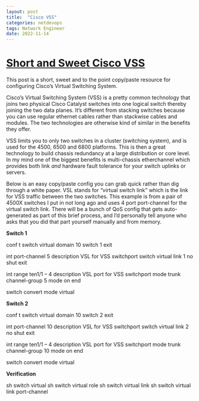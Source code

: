 ```yaml
---
layout: post
title:  "Cisco VSS"
categories: netdevops
tags: Network Engineer
date: 2022-11-14
---
```


# [Short and Sweet Cisco VSS](https://networkphil.com/2016/01/18/short-and-sweet-cisco-vss/)

This post is a short, sweet and to the point copy/paste resource for configuring Cisco’s Virtual Switching System.



Cisco’s Virtual Switching System (VSS) is a pretty common technology that joins two physical Cisco Catalyst switches into one logical switch thereby joining the two data planes. It’s different from stacking switches because you can use regular ethernet cables rather than stackwise cables and modules. The two technologies are otherwise kind of similar in the benefits they offer.

VSS limits you to only two switches in a cluster (switching system), and is used for the 4500, 6500 and 6800 platforms. This is then a great technology to build chassis redundancy at a large distribution or core level. In my mind one of the biggest benefits is multi-chassis etherchannel which provides both link *and* hardware fault tolerance for your switch uplinks or servers.

Below is an easy copy/paste config you can grab quick rather than dig through a white paper. VSL stands for “virtual switch link” which is the link for VSS traffic between the two switches. This example is from a pair of 4500X switches I put in not long ago and uses 4 port port-channel for the virtual switch link. There will be a bunch of QoS config that gets auto-generated as part of this brief process, and I’d personally tell anyone who asks that you did that part yourself manually and from memory.

 

**Switch 1**

conf t
switch virtual domain 10
switch 1
exit

int port-channel 5
description VSL for VSS
switchport
switch virtual link 1
no shut
exit

int range ten1/1 – 4
description VSL port for VSS
switchport mode trunk
channel-group 5 mode on
end

switch convert mode virtual

 

**Switch 2**

conf t
switch virtual domain 10
switch 2
exit

int port-channel 10
description VSL for VSS
switchport
switch virtual link 2
no shut
exit

int range ten1/1 – 4
description VSL port for VSS
switchport mode trunk
channel-group 10 mode on
end

switch convert mode virtual

 

**Verification**

sh switch virtual
sh switch virtual role
sh switch virtual link
sh switch virtual link port-channel